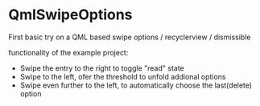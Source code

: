 # QmlSwipeOptions

First basic try on a QML based swipe options / recyclerview / dismissible

functionality of the example project:
- Swipe the entry to the right to toggle "read" state
- Swipe to the left, ofer the threshold to unfold addional options
- Swipe even further to the left, to automatically choose the last(delete) option
